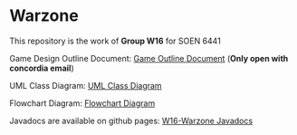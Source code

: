 # Warzone

This repository is the work of **Group W16** for SOEN 6441

Game Design Outline Document: [Game Outline Document](https://liveconcordia-my.sharepoint.com/:w:/g/personal/am_sahu_live_concordia_ca/EdS4hY9377BDt-wnmaOKbn8B_SOECDHgDsyvcWbdAhbPuA?e=KAOvTI) (**Only open with concordia email**)

UML Class Diagram: [UML Class Diagram](https://drive.google.com/file/d/1wG4AMuCU9uOf12bNBoisPwxV0WYLAKCF/view?usp=sharing)

Flowchart Diagram: [Flowchart Diagram](https://drive.google.com/file/d/1qkdKj3camtycs-aPsomErns_CYR2nTxI/view?usp=sharing)

Javadocs are available on github pages: [W16-Warzone Javadocs](https://thebitsquad.github.io/Warzone/index.html)
